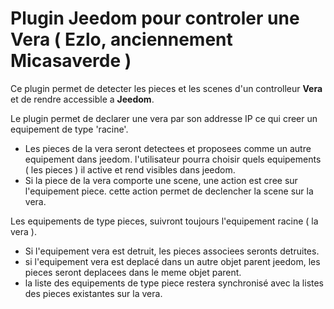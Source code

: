 # Plugin Jeedom pour controler une Vera ( Ezlo, anciennement Micasaverde )

Ce plugin permet de detecter les pieces et les scenes d'un controlleur **Vera** et de rendre accessible a **Jeedom**.


Le plugin permet de declarer une vera par son addresse IP ce qui creer un equipement de type 'racine'.
- Les pieces de la vera seront detectees et proposees comme un autre equipement dans jeedom. l'utilisateur pourra choisir quels equipements ( les pieces ) il active et rend visibles dans jeedom.
- Si la piece de la vera comporte une scene,  une action est cree sur l'equipement piece. cette action permet de declencher la scene sur la vera.


Les equipements de type pieces, suivront toujours l'equipement racine ( la vera ). 
* Si l'equipement vera est detruit, les pieces associees seronts detruites.
* si l'equipement vera est deplacé dans un autre objet parent jeedom, les pieces seront deplacees dans le meme objet parent.
* la liste des equipements de type piece restera synchronisé avec la listes des pieces existantes sur la vera.






